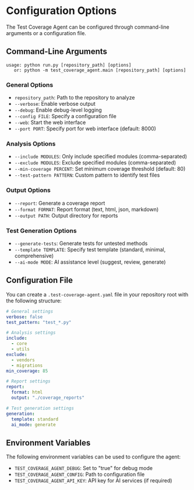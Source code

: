 # Configuration Options

The Test Coverage Agent can be configured through command-line arguments or a configuration file.

## Command-Line Arguments

```
usage: python run.py [repository_path] [options]
   or: python -m test_coverage_agent.main [repository_path] [options]
```

### General Options

- `repository_path`: Path to the repository to analyze
- `--verbose`: Enable verbose output
- `--debug`: Enable debug-level logging
- `--config FILE`: Specify a configuration file
- `--web`: Start the web interface
- `--port PORT`: Specify port for web interface (default: 8000)

### Analysis Options

- `--include MODULES`: Only include specified modules (comma-separated)
- `--exclude MODULES`: Exclude specified modules (comma-separated)
- `--min-coverage PERCENT`: Set minimum coverage threshold (default: 80)
- `--test-pattern PATTERN`: Custom pattern to identify test files

### Output Options

- `--report`: Generate a coverage report
- `--format FORMAT`: Report format (text, html, json, markdown)
- `--output PATH`: Output directory for reports

### Test Generation Options

- `--generate-tests`: Generate tests for untested methods
- `--template TEMPLATE`: Specify test template (standard, minimal, comprehensive)
- `--ai-mode MODE`: AI assistance level (suggest, review, generate)

## Configuration File

You can create a `.test-coverage-agent.yaml` file in your repository root with the following structure:

```yaml
# General settings
verbose: false
test_pattern: "test_*.py"

# Analysis settings
include:
  - core
  - utils
exclude:
  - vendors
  - migrations
min_coverage: 85

# Report settings
report:
  format: html
  output: "./coverage_reports"

# Test generation settings
generation:
  template: standard
  ai_mode: generate
```

## Environment Variables

The following environment variables can be used to configure the agent:

- `TEST_COVERAGE_AGENT_DEBUG`: Set to "true" for debug mode
- `TEST_COVERAGE_AGENT_CONFIG`: Path to configuration file
- `TEST_COVERAGE_AGENT_API_KEY`: API key for AI services (if required)